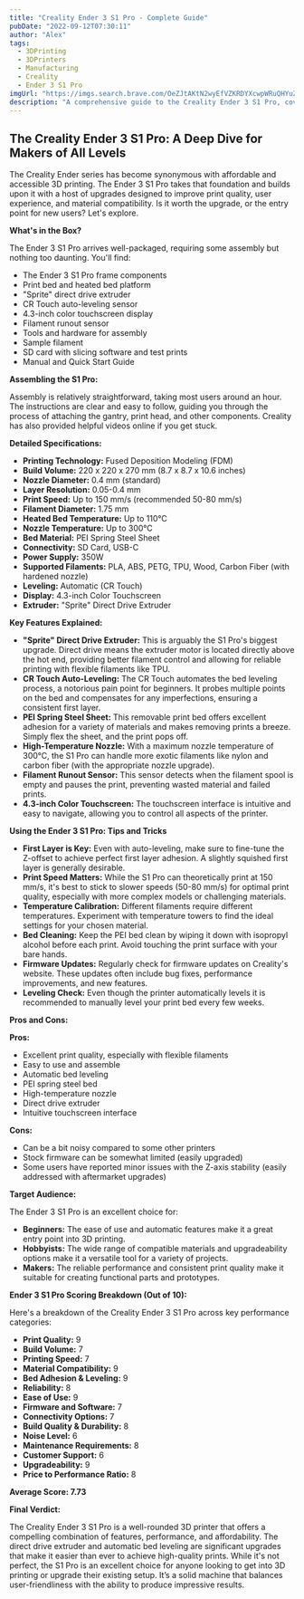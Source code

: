 ```yaml
---
title: "Creality Ender 3 S1 Pro - Complete Guide"
pubDate: "2022-09-12T07:30:11"
author: "Alex"
tags:
  - 3DPrinting
  - 3DPrinters
  - Manufacturing
  - Creality
  - Ender 3 S1 Pro
imgUrl: "https://imgs.search.brave.com/OeZJtAKtN2wyEfVZKRDYXcwpWRuQHYuZewSTfjXMGpQ/rs:fit:860:0:0:0/g:ce/aHR0cHM6Ly93d3cu/Y3JlYWxpdHkzZG9m/ZmljaWFsLmNvbS9m/aWxlcy9nb29kcy8y/MDIyMDMzMS9FTkRF/Ui0zUzFFYXN5QXNz/bWJsZS5qcGc"
description: "A comprehensive guide to the Creality Ender 3 S1 Pro, covering specifications, usage tips, and comparisons with similar products."
---
```


## The Creality Ender 3 S1 Pro: A Deep Dive for Makers of All Levels

The Creality Ender series has become synonymous with affordable and accessible 3D printing. The Ender 3 S1 Pro takes that foundation and builds upon it with a host of upgrades designed to improve print quality, user experience, and material compatibility. Is it worth the upgrade, or the entry point for new users? Let's explore.

**What's in the Box?**

The Ender 3 S1 Pro arrives well-packaged, requiring some assembly but nothing too daunting. You'll find:

*   The Ender 3 S1 Pro frame components
*   Print bed and heated bed platform
*   "Sprite" direct drive extruder
*   CR Touch auto-leveling sensor
*   4.3-inch color touchscreen display
*   Filament runout sensor
*   Tools and hardware for assembly
*   Sample filament
*   SD card with slicing software and test prints
*   Manual and Quick Start Guide

**Assembling the S1 Pro:**

Assembly is relatively straightforward, taking most users around an hour. The instructions are clear and easy to follow, guiding you through the process of attaching the gantry, print head, and other components. Creality has also provided helpful videos online if you get stuck.

**Detailed Specifications:**

*   **Printing Technology:** Fused Deposition Modeling (FDM)
*   **Build Volume:** 220 x 220 x 270 mm (8.7 x 8.7 x 10.6 inches)
*   **Nozzle Diameter:** 0.4 mm (standard)
*   **Layer Resolution:** 0.05-0.4 mm
*   **Print Speed:** Up to 150 mm/s (recommended 50-80 mm/s)
*   **Filament Diameter:** 1.75 mm
*   **Heated Bed Temperature:** Up to 110°C
*   **Nozzle Temperature:** Up to 300°C
*   **Bed Material:** PEI Spring Steel Sheet
*   **Connectivity:** SD Card, USB-C
*   **Power Supply:** 350W
*   **Supported Filaments:** PLA, ABS, PETG, TPU, Wood, Carbon Fiber (with hardened nozzle)
*   **Leveling:** Automatic (CR Touch)
*   **Display:** 4.3-inch Color Touchscreen
*   **Extruder:** "Sprite" Direct Drive Extruder

**Key Features Explained:**

*   **"Sprite" Direct Drive Extruder:** This is arguably the S1 Pro's biggest upgrade. Direct drive means the extruder motor is located directly above the hot end, providing better filament control and allowing for reliable printing with flexible filaments like TPU.
*   **CR Touch Auto-Leveling:** The CR Touch automates the bed leveling process, a notorious pain point for beginners. It probes multiple points on the bed and compensates for any imperfections, ensuring a consistent first layer.
*   **PEI Spring Steel Sheet:** This removable print bed offers excellent adhesion for a variety of materials and makes removing prints a breeze. Simply flex the sheet, and the print pops off.
*   **High-Temperature Nozzle:** With a maximum nozzle temperature of 300°C, the S1 Pro can handle more exotic filaments like nylon and carbon fiber (with the appropriate nozzle upgrade).
*   **Filament Runout Sensor:** This sensor detects when the filament spool is empty and pauses the print, preventing wasted material and failed prints.
*   **4.3-inch Color Touchscreen:** The touchscreen interface is intuitive and easy to navigate, allowing you to control all aspects of the printer.

**Using the Ender 3 S1 Pro: Tips and Tricks**

*   **First Layer is Key:** Even with auto-leveling, make sure to fine-tune the Z-offset to achieve perfect first layer adhesion. A slightly squished first layer is generally desirable.
*   **Print Speed Matters:** While the S1 Pro can theoretically print at 150 mm/s, it's best to stick to slower speeds (50-80 mm/s) for optimal print quality, especially with more complex models or challenging materials.
*   **Temperature Calibration:** Different filaments require different temperatures. Experiment with temperature towers to find the ideal settings for your chosen material.
*   **Bed Cleaning:** Keep the PEI bed clean by wiping it down with isopropyl alcohol before each print. Avoid touching the print surface with your bare hands.
*   **Firmware Updates:** Regularly check for firmware updates on Creality's website. These updates often include bug fixes, performance improvements, and new features.
*   **Leveling Check:** Even though the printer automatically levels it is recommended to manually level your print bed every few weeks.

**Pros and Cons:**

**Pros:**

*   Excellent print quality, especially with flexible filaments
*   Easy to use and assemble
*   Automatic bed leveling
*   PEI spring steel bed
*   High-temperature nozzle
*   Direct drive extruder
*   Intuitive touchscreen interface

**Cons:**

*   Can be a bit noisy compared to some other printers
*   Stock firmware can be somewhat limited (easily upgraded)
*   Some users have reported minor issues with the Z-axis stability (easily addressed with aftermarket upgrades)

**Target Audience:**

The Ender 3 S1 Pro is an excellent choice for:

*   **Beginners:** The ease of use and automatic features make it a great entry point into 3D printing.
*   **Hobbyists:** The wide range of compatible materials and upgradeability options make it a versatile tool for a variety of projects.
*   **Makers:** The reliable performance and consistent print quality make it suitable for creating functional parts and prototypes.

**Ender 3 S1 Pro Scoring Breakdown (Out of 10):**

Here's a breakdown of the Creality Ender 3 S1 Pro across key performance categories:

*   **Print Quality:** 9
*   **Build Volume:** 7
*   **Printing Speed:** 7
*   **Material Compatibility:** 9
*   **Bed Adhesion & Leveling:** 9
*   **Reliability:** 8
*   **Ease of Use:** 9
*   **Firmware and Software:** 7
*   **Connectivity Options:** 7
*   **Build Quality & Durability:** 8
*   **Noise Level:** 6
*   **Maintenance Requirements:** 8
*   **Customer Support:** 6
*   **Upgradeability:** 9
*   **Price to Performance Ratio:** 8

**Average Score: 7.73**

**Final Verdict:**

The Creality Ender 3 S1 Pro is a well-rounded 3D printer that offers a compelling combination of features, performance, and affordability. The direct drive extruder and automatic bed leveling are significant upgrades that make it easier than ever to achieve high-quality prints. While it's not perfect, the S1 Pro is an excellent choice for anyone looking to get into 3D printing or upgrade their existing setup. It’s a solid machine that balances user-friendliness with the ability to produce impressive results.
